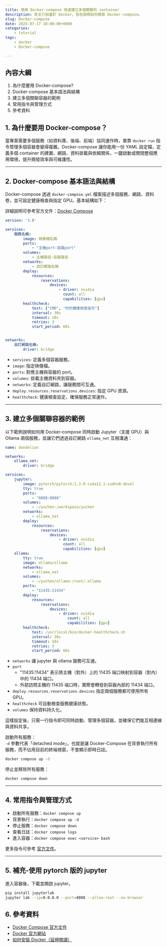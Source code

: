 ```yaml
---
title: 使用 Docker-compose 快速建立多個關聯的 container
description: 本文介紹基於 Docker，旨在說明如何撰寫 Docker-compose。
slug: Docker-compose
date: 2025-07-17 10:00:00+0000
categories:
    - tutorial
tags:
    - docker
    - Docker-compose

---
```


## 內容大綱

1. 為什麼要用 Docker-compose?
2. Docker-compose 基本語法與結構
3. 建立多個關聯容器的範例
4. 常用指令與管理方式
5. 參考資料

## 1. 為什麼要用 Docker-compose？

當專案需要多個服務（如資料庫、後端、前端）協同運作時，單靠 `docker run` 指令管理多個容器會變得複雜。Docker-compose 讓你能用一份 YAML 設定檔，定義多個 container 的建置、網路、資料掛載與依賴關係，一鍵啟動或關閉整個應用環境，提升開發效率與可維護性。

---

## 2. Docker-compose 基本語法與結構

Docker-compose 透過 `docker-compose.yml` 檔案描述多個服務、網路、資料卷，並可設定健康檢查與指定 GPU。基本結構如下：

詳細說明可參考官方文件：[Docker Compose](https://docs.docker.com/reference/compose-file/services/)

```yaml
version: '3.8'

services:
    服務名稱:
        image: 映像檔名稱
        ports:
            - "主機port:容器port"
        volumes:
            - 主機路徑:容器路徑
        networks:
            - 自訂網路名稱
        deploy:
            resources:
                reservations:
                    devices:
                        - driver: nvidia
                          count: all
                          capabilities: [gpu]
        healthcheck:
            test: ["CMD", "你的健康檢查指令"]
            interval: 30s
            timeout: 10s
            retries: 3
            start_period: 60s


networks:
    自訂網路名稱:
        driver: bridge
```

- `services`: 定義多個容器服務。
- `image`: 指定映像檔。
- `ports`: 對應主機與容器的 port。
- `volumes`: 掛載主機資料夾到容器。
- `networks`: 定義自訂網路，讓服務間可互通。
- `deploy.resources.reservations.devices`: 指定 GPU 資源。
- `healthcheck`: 健康檢查設定，確保服務正常運作。

<!--
healthcheck 區塊用於設定 Docker 容器的健康檢查機制。  
- `test`: 指定健康檢查的指令（可替換為實際檢查服務狀態的命令）。  
- `interval`: 兩次健康檢查之間的間隔時間（此例為 30 秒）。  
- `timeout`: 單次健康檢查的超時時間（此例為 10 秒）。  
- `retries`: 連續失敗次數達到此值時，容器會被標記為不健康。  
- `start_period`: 容器啟動後，健康檢查開始前的緩衝期（此例為 60 秒）。  

註：  
1. 健康檢查有助於 Docker Compose 自動監控服務狀態，並在服務異常時採取相應措施。  
2. 詳細說明可參考官方文件：[Docker Compose healthcheck](https://docs.docker.com/compose/compose-file/compose-file-v3/#healthcheck)
-->

---

## 3. 建立多個關聯容器的範例

以下範例說明如何用 Docker-compose 同時啟動 Jupyter（支援 GPU）與 Ollama 兩個服務，並讓它們透過自訂網路 `ollama_net` 互相溝通：

```yaml
name: dandelion

networks:
    ollama_net:
        driver: bridge

services:
    jupyter:
        image: pytorch/pytorch:2.3.0-cuda12.1-cudnn8-devel
        tty: true
        ports:
            - "8888:8888"
        volumes:
            - ~/yuchen:/workspace/yuchen
        networks:
            - ollama_net
        deploy:
            resources:
                reservations:
                    devices:
                        - driver: nvidia
                          count: all
                          capabilities: [gpu]
    ollama:
        tty: true
        image: ollama/ollama
        networks:
            - ollama_net
        volumes:
            - ~/yuchen/ollama:/root/.ollama
        ports:
            - "11435:11434"
        deploy:
            resources:
                reservations:
                    devices:
                        - driver: nvidia
                            count: all
                            capabilities: [gpu]
        healthcheck:
            test: /usr/local/bin/docker-healthcheck.sh
            interval: 30s
            timeout: 10s
            retries: 3
            start_period: 60s
```

- `networks` 讓 jupyter 與 ollama 服務可互通。
- `port`
    - "11435:11434" 表示將主機（對外）上的 11435 端口映射到容器（對內）中的 11434 端口。
    - 外部訪問主機的 11435 端口時，實際會轉發到容器內部的 11434 端口。
- `deploy.resources.reservations.devices` 指定兩個服務都可使用所有 GPU。
- `healthcheck` 可自動檢查服務健康狀態。
- `volumes` 保持資料持久化。

這樣設定後，只需一行指令即可同時啟動、管理多個容器，並確保它們能互相連線與資料共享。

啟動所有服務：  
`-d` 參數代表「detached mode」，也就是讓 Docker-Compose 在背景執行所有服務，而不佔用目前的終端視窗，不會顯示即時日誌。  
```bash
docker compose up -d
```

停止並移除所有服務：

```bash
docker compose down
```

---

## 4. 常用指令與管理方式

- 啟動所有服務：`docker compose up`
- 背景執行：`docker compose up -d`
- 停止服務：`docker compose down`
- 查看日誌：`docker compose logs`
- 進入容器：`docker compose exec <service> bash`

更多指令可參考 [官方文件](https://docs.docker.com/compose/reference/overview/)。

---

## 5. 補充-使用 pytorch 版的 jupyter
進入容器後，下載並開啟 jupyter。  
``` bash
pip install jupyterlab
jupyter lab --ip=0.0.0.0 --port=8888 --allow-root --no-browser
```

## 6. 參考資料

- [Docker Compose 官方文件](https://docs.docker.com/compose/)
- [Docker 官方網站](https://www.docker.com/)
- [如何安裝 Docker（延伸閱讀）](https://dandelionlibra.github.io/post/virtual-environment/docker/setup-jupyter-notebook-with-docker/)

